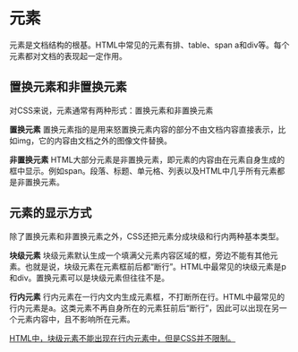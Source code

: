 # 元素

元素是文档结构的根基。HTML中常见的元素有排、table、span
a和div等。每个元素都对文档的表现起一定作用。

## 置换元素和非置换元素

对CSS来说，元素通常有两种形式：置换元素和非置换元素

**置换元素**
置换元素指的是用来怒置换元素内容的部分不由文档内容直接表示，比如img，它的内容由文档之外的图像文件替换。

**非置换元素**
HTML大部分元素是非置换元素，即元素的内容由在元素自身生成的框中显示。例如span。段落、标题、单元格、列表以及HTML中几乎所有元素都是非置换元素。

## 元素的显示方式

除了置换元素和非置换元素之外，CSS还把元素分成块级和行内两种基本类型。

**块级元素**
块级元素默认生成一个填满父元素内容区域的框，旁边不能有其他元素。也就是说，块级元素在元素框前后都“断行”。HTML中最常见的块级元素是p和div。置换元素可以是块级元素但往往不是。

**行内元素**
行内元素在一行内文内生成元素框，不打断所在行。HTML中最常见的行内元素是a。这类元素不再自身所在的元素狂前后“断行”，因此可以出现在另一个元素内容中，且不影响所在元素。

<u>HTML中，块级元素不能出现在行内元素中，但是CSS并不限制。</u>
